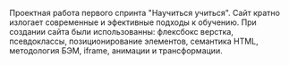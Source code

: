 Проектная работа первого спринта "Научиться учиться".
Сайт кратно излогает современные и эфективные подходы к обучению.
При создании сайта были использованны: флексбокс верстка, псевдоклассы, позиционирование элементов, семантика HTML, методология БЭМ, iframe, анимации и трансформации.
